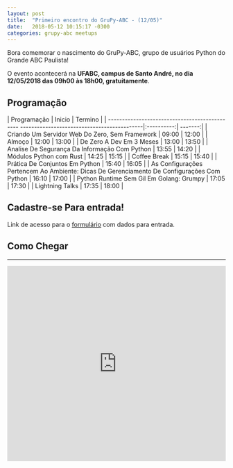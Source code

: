 ```yaml
---
layout: post
title:  "Primeiro encontro do GruPy-ABC - (12/05)"
date:   2018-05-12 10:15:17 -0300
categories: grupy-abc meetups
---
```


Bora comemorar o nascimento do GruPy-ABC, grupo de usuários Python do Grande ABC Paulista!

O evento acontecerá na __UFABC, campus de Santo André, no dia 12/05/2018 das 09h00 às 18h00, gratuitamente__.

## Programação

| Programação                                                                                | Inicio     | Termino |
| ---------------------------------------------- --------------------------------------------|:----------:| -------:|
| Criando Um Servidor Web Do Zero, Sem Framework                                             | 09:00      |   12:00 |
| Almoço                                                                                     | 12:00      |   13:00 |
| De Zero A Dev Em 3 Meses                                                                   | 13:00      |   13:50 |
| Analise De Segurança Da Informação Com Python                                              | 13:55      |   14:20 |
| Módulos Python com Rust                                                                    | 14:25      |   15:15 |
| Coffee Break                                                                               | 15:15      |   15:40 |
| Prática De Conjuntos Em Python                                                             | 15:40      |   16:05 |
| As Configurações Pertencem Ao Ambiente: Dicas De Gerenciamento De Configurações Com Python | 16:10      |   17:00 |
| Python Runtime Sem Gil Em Golang: Grumpy                                                   | 17:05      |   17:30 |
| Lightning Talks                                                                            | 17:35      |   18:00 |

## Cadastre-se Para entrada!
Link de acesso para o [formulário][form-data] com dados para entrada.


## Como Chegar
___
<iframe src="https://www.google.com/maps/embed?pb=!1m18!1m12!1m3!1d3654.8758466510876!2d-46.53269026757676!3d-23.64461688464158!2m3!1f0!2f0!3f0!3m2!1i1024!2i768!4f13.1!3m3!1m2!1s0x94ce4297b7880d57%3A0xaeddba2a824280b6!2sUniversidade+Federal+do+ABC%2C+C%C3%A2mpus+Santo+Andr%C3%A9!5e0!3m2!1spt-BR!2sbr!4v1525486214472" width="100%" height="450" frameborder="0" style="border:0" allowfullscreen></iframe>

[speaker-fight]: https://speakerfight.com/events/primeiro-encontro-do-grupy-abc/
[form-data]: https://renanmoura1.typeform.com/to/DDUPem